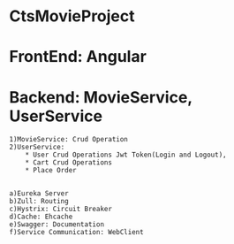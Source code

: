 # CtsMovieProject

#  FrontEnd: Angular
#  Backend: MovieService, UserService

	1)MovieService: Crud Operation
	2)UserService: 
		* User Crud Operations Jwt Token(Login and Logout), 
		* Cart Crud Operations
		* Place Order
			
  
    a)Eureka Server
    b)Zull: Routing
    c)Hystrix: Circuit Breaker
    d)Cache: Ehcache
    e)Swagger: Documentation
    f)Service Communication: WebClient 
  
